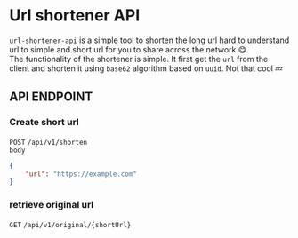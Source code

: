 # Url shortener API
`url-shortener-api` is a simple tool to shorten the long url hard to understand url to simple and short url for you to share across the network :yum:.
<br>
The functionality of the shortener is simple. It first get the `url` from the client and shorten it using `base62` algorithm based on `uuid`. Not that cool :zzz:

## API ENDPOINT
### Create short url
`POST` `/api/v1/shorten`
<br>
`body`
```json
{
    "url": "https://example.com"
}
```
### retrieve original url
`GET` `/api/v1/original/{shortUrl}`

